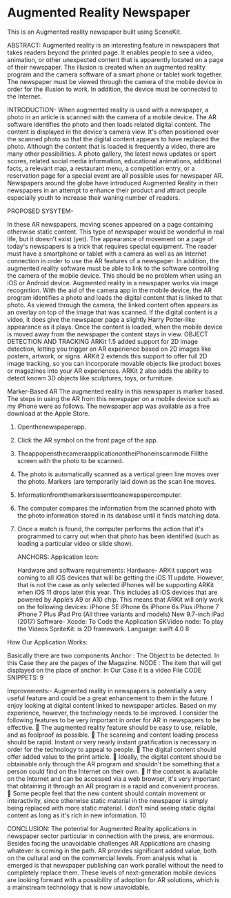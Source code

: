 # Augmented Reality Newspaper
This is an Augmented reality newspaper built using SceneKit.

ABSTRACT:
Augmented reality is an interesting feature in newspapers that takes readers beyond the printed page. It enables people to see a video, animation, or other unexpected content that is apparently located on a page of their newspaper. The illusion is created when an augmented reality program and the camera software of a smart phone or tablet work together. The newspaper must be viewed through the camera of the mobile device in order for the illusion to work. In addition, the device must be connected to the Internet.

INTRODUCTION-
When augmented reality is used with a newspaper, a photo in an article is scanned with the camera of a mobile device. The AR software identifies the photo and then loads related digital content. The content is displayed in the device's camera view. It's often positioned over the scanned photo so that the digital content appears to have replaced the photo.
Although the content that is loaded is frequently a video, there are many other possibilities. A photo gallery, the latest news updates or sport scores, related social media information, educational animations, additional facts, a relevant map, a restaurant menu, a competition entry, or a reservation page for a special event are all possible uses for newspaper AR.
Newspapers around the globe have introduced Augmented Reality in their
newspapers in an attempt to enhance their product and attract people
especially youth to increase their waning number of readers.

 PROPOSED SYSYTEM-
      
In these AR newspapers, moving scenes appeared on a page containing otherwise static content. This type of newspaper would be wonderful in real life, but it doesn't exist (yet). The appearance of movement on a page of today's newspapers is a trick that requires special equipment.
The reader must have a smartphone or tablet with a camera as well as an Internet connection in order to use the AR features of a newspaper. In addition, the augmented reality software must be able to link to the software controlling the camera of the mobile device. This should be no problem when using an iOS or Android device.
Augmented reality in a newspaper works via image recognition. With the aid of the camera app in the mobile device, the AR program identifies a photo and loads the digital content that is linked to that photo. As viewed through the camera, the linked content often appears as an overlay on top of the image that was scanned. If the digital content is a video, it does give the newspaper page a slightly Harry Potter-like appearance as it plays. Once the content is loaded, when the mobile device is moved away from the newspaper the content stays in view.
OBJECT DETECTION AND TRACKING
ARKit 1.5 added support for 2D image detection, letting you trigger an AR experience based on 2D images like posters, artwork, or signs. ARKit 2 extends this support to offer full 2D image tracking, so you can incorporate movable objects like product boxes or magazines into your AR experiences. ARKit 2 also adds the ability to detect known 3D objects like sculptures, toys, or furniture.

   
 Marker-Based AR
The augmented reality in this newspaper is marker based. The steps in using the AR from this newspaper on a mobile device such as my iPhone were as follows. The newspaper app was available as a free download at the Apple Store.
1. Openthenewspaperapp.
2. Click the AR symbol on the front page of the app.
3. TheappopensthecameraapplicationontheiPhoneinscanmode.Fillthe screen with the photo to be scanned.
4. The photo is automatically scanned as a vertical green line moves over the photo. Markers (are temporarily laid down as the scan line moves.
5. Informationfromthemarkersissenttoanewspapercomputer.
6. The computer compares the information from the scanned photo with the photo information stored in its database until it finds matching data.
7. Once a match is found, the computer performs the action that it's programmed to carry out when that photo has been identified (such as loading a particular video or slide show).

   
     ANCHORS:
 Application Icon:
 
   
      Hardware and software requirements: Hardware-
ARKit support was coming to all iOS devices that will be getting the iOS 11 update. However, that is not the case as only selected iPhones will be supporting ARKit when iOS 11 drops later this year. This includes all iOS devices that are powered by Apple’s A9 or A10 chip. This means that ARKit will only work on the following devices:
iPhone SE
iPhone 6s
iPhone 6s Plus
iPhone 7
iPhone 7 Plus
iPad Pro (All three variants and models)
New 9.7-inch iPad (2017)
Software-
Xcode: To Code the Application SKVideo node: To play the Videos SpriteKit: is 2D framework. Language: swift 4.0
 8
   
How Our Application Works:

Basically there are two components
Anchor : The Object to be detected. In this Case they are the pages of the Magazine.
NODE : The item that will get displayed on the place of anchor.
In Our Case it is a video File
CODE SNIPPETS:
 9
   
 Improvements:-
Augmented reality in newspapers is potentially a very useful feature and could be a great enhancement to them in the future. I enjoy looking at digital content linked to newspaper articles. Based on my experience, however, the technology needs to be improved. I consider the following features to be very important in order for AR in newspapers to be effective.
 The augmented reality feature should be easy to use, reliable, and as foolproof as possible.
 The scanning and content loading process should be rapid. Instant or very nearly instant gratification is necessary in order for the technology to appeal to people.
 The digital content should offer added value to the print article.
 Ideally, the digital content should be obtainable only through the AR program and shouldn't be something that a person could find on the Internet on their own.
 If the content is available on the Internet and can be accessed via a web browser, it's very important that obtaining it through an AR program is a rapid and convenient process.
 Some people feel that the new content should contain movement or interactivity, since otherwise static material in the newspaper is simply being replaced with more static material. I don't mind seeing static digital content as long as it's rich in new information.
10
   
  
 CONCLUSION:
 The potential for Augmented Reality applications in newspaper sector particular in connection with the press, are enormous. Besides facing the unavoidable challenges AR Applications are chasing whatever is coming in the path. AR provides significant added value, both on the cultural and on the commercial levels. From analysis what is emerged is that newspaper publishing
 can work parallel without the need to completely replace them.
These levels of next-generation mobile devices are looking forward with a possibility of adoption for AR solutions, which is a mainstream technology that is now unavoidable.

   
 
